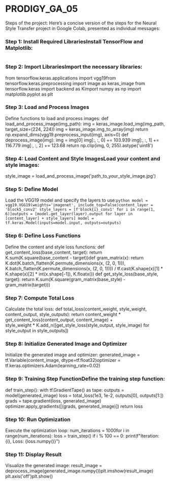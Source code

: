 # PRODIGY_GA_05

Steps of the project: 
Here’s a concise version of the steps for the Neural Style Transfer project in Google Colab, presented as individual messages:
### Step 1: Install Required LibrariesInstall TensorFlow and Matplotlib:
```python!pip install tensorflow matplotlib
```
### Step 2: Import LibrariesImport the necessary libraries:
from tensorflow.keras.applications import vgg19from tensorflow.keras.preprocessing import image as keras_image
from tensorflow.keras import backend as Kimport numpy as np
import matplotlib.pyplot as plt
### Step 3: Load and Process Images
Define functions to load and process images:
def load_and_process_image(img_path):    img = keras_image.load_img(img_path, target_size=(224, 224))
    img = keras_image.img_to_array(img)    return np.expand_dims(vgg19.preprocess_input(img), axis=0)
def deprocess_image(img):
    img = img[0]    img[:, :, 0] += 103.939
    img[:, :, 1] += 116.779    img[:, :, 2] += 123.68
    return np.clip(img, 0, 255).astype('uint8')
### Step 4: Load Content and Style ImagesLoad your content and style images:
style_image = load_and_process_image('path_to_your_style_image.jpg')
### Step 5: Define Model
Load the VGG19 model and specify the layers to use:``python
model = vgg19.VGG19(weights='imagenet', include_top=False)content_layer = 'block5_conv2'
style_layers = [f'block{i}_conv1' for i in range(1, 6)]outputs = [model.get_layer(layer).output for layer in [content_layer] + style_layers]
model = tf.keras.Model(inputs=model.input, outputs=outputs)``
### Step 6: Define Loss Functions
Define the content and style loss functions:
def get_content_loss(base_content, target): return K.sum(K.square(base_content - target))def gram_matrix(x): return K.dot(K.batch_flatten(K.permute_dimensions(x, (2, 0, 1))), K.batch_flatten(K.permute_dimensions(x, (2, 0, 1)))) / tf.cast(K.shape(x)[1] * K.shape(x)[2] * int(x.shape[-1]), K.floatx())
def get_style_loss(base_style, target): return K.sum(K.square(gram_matrix(base_style) - gram_matrix(target)))
### Step 7: Compute Total Loss
Calculate the total loss:
def total_loss(content_weight, style_weight, content_output, style_outputs):    return content_weight * get_content_loss(content_output, content_image) + \
           style_weight * K.add_n([get_style_loss(style_output, style_image) for style_output in style_outputs])
### Step 8: Initialize Generated Image and Optimizer
Initialize the generated image and optimizer:
generated_image = tf.Variable(content_image, dtype=tf.float32)optimizer = tf.keras.optimizers.Adam(learning_rate=0.02)
### Step 9: Training Step FunctionDefine the training step function:
def train_step():    with tf.GradientTape() as tape:
        outputs = model(generated_image)        loss = total_loss(1e3, 1e-2, outputs[0], outputs[1:])
    grads = tape.gradient(loss, generated_image)    optimizer.apply_gradients([(grads, generated_image)])
    return loss
### Step 10: Run Optimization
Execute the optimization loop:
num_iterations = 1000for i in range(num_iterations):
    loss = train_step()    if i % 100 == 0:
        print(f"Iteration: {i}, Loss: {loss.numpy()}")
### Step 11: Display Result
Visualize the generated image:
result_image = deprocess_image(generated_image.numpy())plt.imshow(result_image)
plt.axis('off')plt.show()
